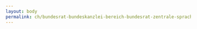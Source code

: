 ```yaml
---
layout: body
permalink: ch/bundesrat-bundeskanzlei-bereich-bundesrat-zentrale-sprachdienste-sektion-terminologie/
---
```


